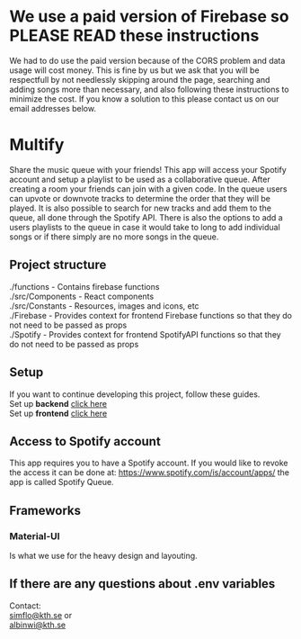 # We use a paid version of Firebase so PLEASE READ these instructions
We had to do use the paid version because of the CORS problem and data usage will cost money. This is fine by us but we ask that you will be respectfull by not needlessly skipping around the page, searching and adding songs more than necessary, and also following these instructions to minimize the cost. If you know a solution to this please contact us on our email addresses below.

# Multify
Share the music queue with your friends! This app will access your Spotify account and setup a playlist to be used as a collaborative queue.
After creating a room your friends can join with a given code. In the queue users can upvote or downvote tracks to determine the order that they will be played. It is also possible to search for new tracks and add them to the queue, all done through the Spotify API. There is also the options to add a users playlists to the queue in case it would take to long to add individual songs or if there simply are no more songs in the queue.

## Project structure
./functions - Contains firebase functions  
./src/Components - React components  
./src/Constants - Resources, images and icons, etc  
./Firebase -  Provides context for frontend Firebase functions so that they do not need to be passed as props  
./Spotify -  Provides context for frontend SpotifyAPI functions so that they do not need to be passed as props

## Setup
If you want to continue developing this project, follow these guides.  
Set up **backend** [click here](./functions/README.md)  
Set up **frontend** [click here](./REACT_README.md)  

## Access to Spotify account
This app requires you to have a Spotify account. If you would like to revoke the access it can be done at: https://www.spotify.com/is/account/apps/ the app is called Spotify Queue.

## Frameworks

### Material-UI
Is what we use for the heavy design and layouting.

## If there are any questions about .env variables
Contact:\
simflo@kth.se or\
albinwi@kth.se
